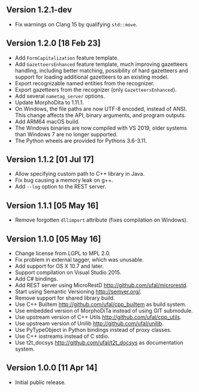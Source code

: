 Version 1.2.1-dev
-----------------
- Fix warnings on Clang 15 by qualifying `std::move`.

Version 1.2.0 [18 Feb 23]
-------------------------
- Add `FormCapitalization` feature template.
- Add `GazetteersEnhanced` feature template, much improving gazetteers
  handling, including better matching, possibility of hard gazetteers
  and support for loading additional gazetteers to an existing model.
- Export recognizable named entities from the recognizer.
- Export gazetteers from the recognizer (only `GazetteersEnhanced`).
- Add several `nametag_server` options.
- Update MorphoDita to 1.11.1.
- On Windows, the file paths are now UTF-8 encoded, instead of ANSI.
  This change affects the API, binary arguments, and program outputs.
- Add ARM64 macOS build.
- The Windows binaries are now compiled with VS 2019, older systems
  than Windows 7 are no longer supported.
- The Python wheels are provided for Pythons 3.6-3.11.


Version 1.1.2 [01 Jul 17]
-------------------------
- Allow specifying custom path to C++ library in Java.
- Fix bug causing a memory leak on g++.
- Add `--log` option to the REST server.


Version 1.1.1 [05 May 16]
-------------------------
- Remove forgotten `dllimport` attribute (fixes compilation on Windows).


Version 1.1.0 [05 May 16]
-------------------------
- Change license from LGPL to MPL 2.0.
- Fix problem in external tagger, which was unusable.
- Add support for OS X 10.7 and later.
- Support compilation on Visual Studio 2015.
- Add C# bindings.
- Add REST server using MicroRestD http://github.com/ufal/microrestd.
- Start using Semantic Versioning http://semver.org/.
- Remove support for shared library build.
- Use C++ Builtem http://github.com/ufal/cpp_builtem as build system.
- Use embedded version of MorphoDiTa instead of using GIT submodule.
- Use upstream version of C++ Utils http://github.com/ufal/cpp_utils.
- Use upstream version of Unilib http://github.com/ufal/unilib.
- Use PyTypeObject in Python bindings instead of proxy classes.
- Use C++ iostreams instead of C stdio.
- Use t2t_docsys http://github.com/ufal/t2t_docsys as documentation system.


Version 1.0.0 [11 Apr 14]
-------------------------
- Initial public release.
